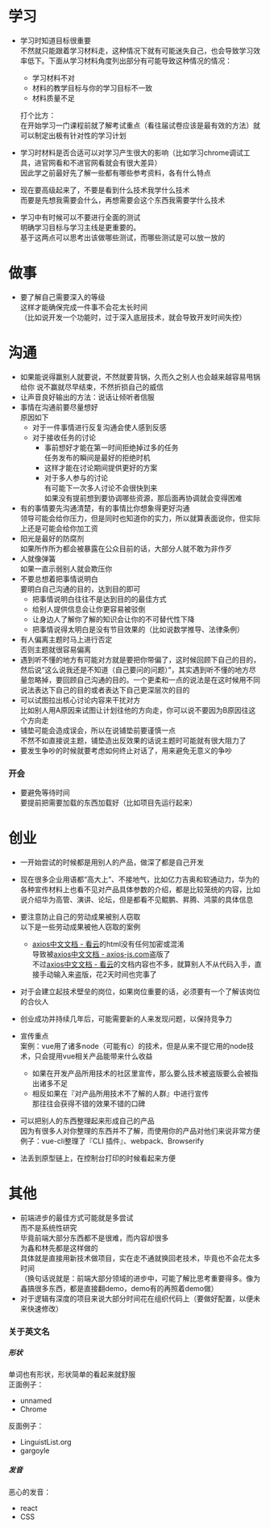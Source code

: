 # 学习

- 学习时知道目标很重要  
  不然就只能跟着学习材料走，这种情况下就有可能迷失自己，也会导致学习效率低下。下面从学习材料角度列出部分有可能导致这种情况的情况：

  - 学习材料不对
  - 材料的教学目标与你的学习目标不一致
  - 材料质量不足

  打个比方：  
  在开始学习一门课程前就了解考试重点（看往届试卷应该是最有效的方法）就可以制定出极有针对性的学习计划
  
- 学习时材料是否合适可以对学习产生很大的影响（比如学习chrome调试工具，进官网看和不进官网看就会有很大差异）  
  因此学之前最好先了解一些都有哪些参考资料，各有什么特点

- 现在要高级起来了，不要是看到什么技术我学什么技术  
  而要是先想我需要会什么，再想需要会这个东西我需要学什么技术
  
- 学习中有时候可以不要进行全面的测试  
  明确学习目标与学习主线是更重要的。  
  基于这两点可以思考出该做哪些测试，而哪些测试是可以放一放的



# 做事

- 要了解自己需要深入的等级  
  这样才能确保完成一件事不会花太长时间  
  （比如说开发一个功能时，过于深入底层技术，就会导致开发时间失控）



# 沟通

- 如果能说得赢别人就要说，不然就要背锅，久而久之别人也会越来越容易甩锅给你
  说不赢就尽早结束，不然折损自己的威信
- 让声音良好输出的方法：说话让倾听者信服
- 事情在沟通前要尽量想好  
  原因如下
  - 对于一件事情进行反复沟通会使人感到反感  
  - 对于接收任务的讨论  
    - 事前想好才能在第一时间拒绝掉过多的任务  
      任务发布的瞬间是最好的拒绝时机
    - 这样才能在讨论期间提供更好的方案  
    - 对于多人参与的讨论  
      有可能下一次多人讨论不会很快到来  
      如果没有提前想到要协调哪些资源，那后面再协调就会变得困难
- 有的事情要先沟通清楚，有的事情比你想象得更好沟通  
  领导可能会给你压力，但是同时也知道你的实力，所以就算表面说你，但实际上还是可能会给你加工资
- 阳光是最好的防腐剂  
  如果所作所为都会被暴露在公众目前的话，大部分人就不敢为非作歹
- 人就像弹簧  
  如果一直示弱别人就会欺压你
- 不要总想着把事情说明白  
  要明白自己沟通的目的，达到目的即可  
  - 把事情说明白往往不是达到目的的最佳方式  
  - 给别人提供信息会让你更容易被驳倒  
  - 让身边人了解你了解的知识会让你的不可替代性下降  
  - 把事情说得太明白是没有节目效果的（比如说数学推导、法律条例）
- 有人偏离主题时马上进行否定  
  否则主题就很容易偏离
- 遇到听不懂的地方有可能对方就是要把你带偏了，这时候回顾下自己的目的，然后说“这么说我还是不知道（自己要问的问题）”，其实遇到听不懂的地方尽量忽略掉，要回顾自己沟通的目的。一个更柔和一点的说法是在这时候用不同说法表达下自己的目的或者表达下自己更深层次的目的
- 可以试图拉出核心讨论内容来干扰对方  
  比如别人用A原因来试图让计划往他的方向走，你可以说不要因为B原因往这个方向走
- 铺垫可能会造成误会，所以在说铺垫前要谨慎一点  
  不然不如直接说主题，铺垫造出反效果的话说主题时可能就有很大阻力了
- 要发生争吵的时候就要考虑如何终止对话了，用来避免无意义的争吵



### 开会

- 要避免等待时间  
  要提前把需要加载的东西加载好（比如项目先运行起来）



# 创业

- 一开始尝试的时候都是用别人的产品，做深了都是自己开发
- 现在很多企业用语都“高大上”、不接地气，比如亿力吉奥和软通动力，华为的各种宣传材料上也看不见对产品具体参数的介绍，都是比较笼统的内容，比如说介绍华为高管、演讲、论坛，但是都看不见鲲鹏、昇腾、鸿蒙的具体信息
- 要注意防止自己的劳动成果被别人窃取  
  以下是一些劳动成果被他人窃取的案例  
  - [axios中文文档 - 看云](https://www.kancloud.cn/yunye/axios/234845)的html没有任何加密或混淆  
    导致被[axios中文文档 - axios-js.com](http://www.axios-js.com/zh-cn/docs/#%E8%87%AA%E5%AE%9A%E4%B9%89%E5%AE%9E%E4%BE%8B%E9%BB%98%E8%AE%A4%E5%80%BC)盗版了  
    不过[axios中文文档 - 看云](https://www.kancloud.cn/yunye/axios/234845)的文档内容也不多，就算别人不从代码入手，直接手动输入来盗版，花2天时间也完事了
- 对于会建立起技术壁垒的岗位，如果岗位重要的话，必须要有一个了解该岗位的合伙人
- 创业成功并持续几年后，可能需要新的人来发现问题，以保持竞争力
- 宣传重点  
  案例：vue用了诸多node（可能有c）的技术，但是从来不提它用的node技术，只会提用vue相关产品能带来什么收益
  - 如果在开发产品所用技术的社区里宣传，那么要么技术被盗版要么会被指出诸多不足
  - 相反如果在『对产品所用技术不了解的人群』中进行宣传  
    那往往会获得不错的效果不错的口碑  
- 可以把别人的东西整理起来形成自己的产品  
  因为有很多人对你整理的东西并不了解，而使用你的产品对他们来说非常方便  
  例子：vue-cli整理了『CLI 插件』、webpack、Browserify

- 法丢到原型链上，在控制台打印的时候看起来方便

  



# 其他

- 前端进步的最佳方式可能就是多尝试  
  而不是系统性研究  
  毕竟前端大部分东西都不是很难，而内容却很多  
  为鑫和林先都是这样做的  
  具体就是直接用新技术做项目，实在走不通就换回老技术，毕竟也不会花太多时间  
  （换句话说就是：前端大部分领域的进步中，可能了解比思考重要得多。像为鑫搞很多东西，都是直接翻demo，demo有的再照着demo做）
- 对于逻辑有深度的项目来说大部分时间花在组织代码上（要做好配置，以便未来快速修改）



### 关于英文名  

##### 形状

单词也有形状，形状简单的看起来就舒服  
正面例子：

- unnamed
- Chrome

反面例子：

- LinguistList.org
- gargoyle

##### 发音

恶心的发音：

- react
- CSS

